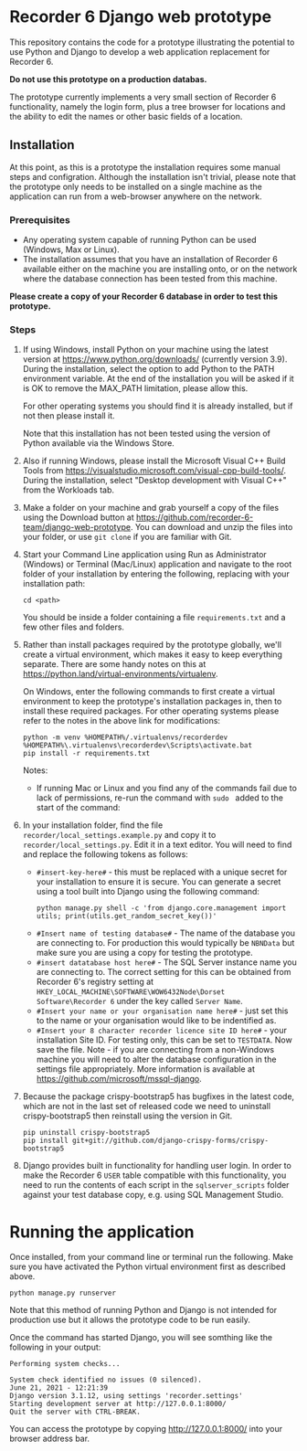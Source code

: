 # Recorder 6 Django web prototype

This repository contains the code for a prototype illustrating the potential to use Python and
Django to develop a web application replacement for Recorder 6.

**Do not use this prototype on a production databas.**

The prototype currently implements a very small section of Recorder 6 functionality, namely the
login form, plus a tree browser for locations and the ability to edit the names or other basic
fields of a location.

## Installation

At this point, as this is a prototype the installation requires some manual steps and configration.
Although the installation isn't trivial, please note that the prototype only needs to be installed
on a single machine as the application can run from a web-browser anywhere on the network.

### Prerequisites

* Any operating system capable of running Python can be used (Windows, Max or Linux).
* The installation assumes that you have an installation of Recorder 6 available either on the
machine you are installing onto, or on the network where the database connection has been tested
from this machine.

**Please create a copy of your Recorder 6 database in order to test this prototype.**

### Steps

1. If using Windows, install Python on your machine using the latest version at
   https://www.python.org/downloads/ (currently version 3.9). During the installation, select the
   option to add Python to the PATH environment variable. At the end of the installation you will
   be asked if it is OK to remove the MAX_PATH limitation, please allow this.

   For other operating systems you should find it is already installed, but if not then please
   install it.

   Note that this installation has not been tested using the version of Python available via the
   Windows Store.
2. Also if running Windows, please install the Microsoft Visual C++ Build Tools from
   https://visualstudio.microsoft.com/visual-cpp-build-tools/. During the installation, select
   "Desktop development with Visual C++" from the Workloads tab.
3. Make a folder on your machine and grab yourself a copy of the files using the Download button at
   https://github.com/recorder-6-team/django-web-prototype. You can download and unzip the files
   into your folder, or use `git clone` if you are familiar with Git.
4. Start your Command Line application using Run as Administrator (Windows) or Terminal (Mac/Linux)
   application and navigate to the root folder of your installation by entering the following,
   replacing <path> with your installation path:
   ```
   cd <path>
   ```
   You should be inside a folder containing a file `requirements.txt` and a few other files and
   folders.
5. Rather than install packages required by the prototype globally, we'll create a virtual
   environment, which makes it easy to keep everything separate. There are some handy notes on this
   at https://python.land/virtual-environments/virtualenv.

   On Windows, enter the following commands to first create a virtual environment to keep the
   prototype's installation packages in, then to install these required packages. For other
   operating systems please refer to the notes in the above link for modifications:
   ```
   python -m venv %HOMEPATH%/.virtualenvs/recorderdev
   %HOMEPATH%\.virtualenvs\recorderdev\Scripts\activate.bat
   pip install -r requirements.txt
   ```
   Notes:
   * If running Mac or Linux and you find any of the commands fail due to lack of permissions, re-run
     the command with `sudo ` added to the start of the command:
6. In your installation folder, find the file `recorder/local_settings.example.py` and copy it to
   `recorder/local_settings.py`. Edit it in a text editor. You will need to find and replace the following
   tokens as follows:
     * `#insert-key-here#` - this must be replaced with a unique secret for your installation to
       ensure it is secure. You can generate a secret using a tool built into Django using the
       following command:
       ```
       python manage.py shell -c 'from django.core.management import utils; print(utils.get_random_secret_key())'
       ```
     * `#Insert name of testing database#` - The name of the database you are connecting to. For
       production this would typically be `NBNData` but make sure you are using a copy for testing
       the prototype.
     * `#insert datatabase host here#` - The SQL Server instance name you are connecting to. The
       correct setting for this can be obtained from Recorder 6's registry setting at `HKEY_LOCAL_MACHINE\SOFTWARE\WOW6432Node\Dorset Software\Recorder 6`
       under the key called `Server Name`.
     * `#Insert your name or your organisation name here#` - just set this to the name or your
       organisation would like to be indentified as.
     * `#Insert your 8 character recorder licence site ID here#` - your installation Site ID. For
       testing only, this can be set to `TESTDATA`.
   Now save the file. Note - if you are connecting from a non-Windows machine you will need to
   alter the database configuration in the settings file appropriately. More information is
   available at https://github.com/microsoft/mssql-django.
7. Because the package crispy-bootstrap5 has bugfixes in the latest code, which are not in the last
   set of released code  we need to uninstall crispy-bootstrap5 then reinstall using the version in
   Git.
   ```
   pip uninstall crispy-bootstrap5
   pip install git+git://github.com/django-crispy-forms/crispy-bootstrap5
   ```
8. Django provides built in functionality for handling user login. In order to make the Recorder 6
   `USER` table compatible with this functionality, you need to run the contents of each script in
   the `sqlserver_scripts` folder against your test database copy, e.g. using SQL Management
   Studio.

# Running the application

Once installed, from your command line or terminal run the following. Make sure you have activated
the Python virtual environment first as described above.

```
python manage.py runserver
```

Note that this method of running Python and Django is not intended for production use but it allows
the prototype code to be run easily.

Once the command has started Django, you will see somthing like the following in your output:
```
Performing system checks...

System check identified no issues (0 silenced).
June 21, 2021 - 12:21:39
Django version 3.1.12, using settings 'recorder.settings'
Starting development server at http://127.0.0.1:8000/
Quit the server with CTRL-BREAK.
```

You can access the prototype by copying http://127.0.0.1:8000/ into your browser address bar.




